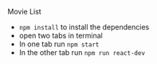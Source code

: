 Movie List

- `npm install` to install the dependencies
- open two tabs in terminal
- In one tab run `npm start`
- In the other tab run `npm run react-dev`
